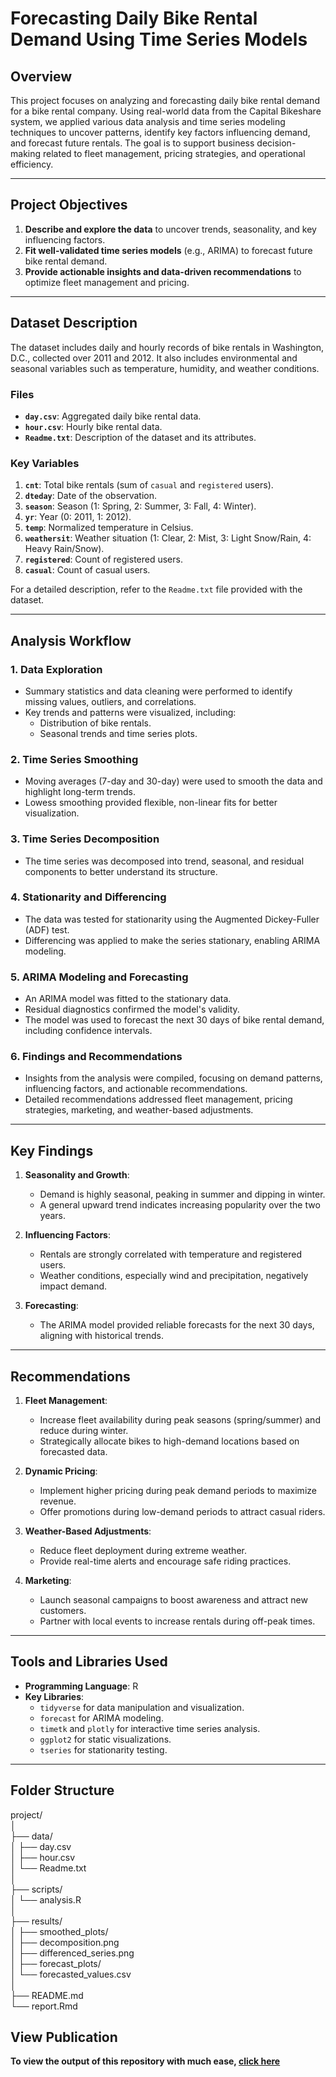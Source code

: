 # Forecasting Daily Bike Rental Demand Using Time Series Models

## Overview
This project focuses on analyzing and forecasting daily bike rental demand for a bike rental company. Using real-world data from the Capital Bikeshare system, we applied various data analysis and time series modeling techniques to uncover patterns, identify key factors influencing demand, and forecast future rentals. The goal is to support business decision-making related to fleet management, pricing strategies, and operational efficiency.

---

## Project Objectives
1. **Describe and explore the data** to uncover trends, seasonality, and key influencing factors.
2. **Fit well-validated time series models** (e.g., ARIMA) to forecast future bike rental demand.
3. **Provide actionable insights and data-driven recommendations** to optimize fleet management and pricing.

---

## Dataset Description
The dataset includes daily and hourly records of bike rentals in Washington, D.C., collected over 2011 and 2012. It also includes environmental and seasonal variables such as temperature, humidity, and weather conditions.

### Files
- **`day.csv`**: Aggregated daily bike rental data.
- **`hour.csv`**: Hourly bike rental data.
- **`Readme.txt`**: Description of the dataset and its attributes.

### Key Variables
1. **`cnt`**: Total bike rentals (sum of `casual` and `registered` users).
2. **`dteday`**: Date of the observation.
3. **`season`**: Season (1: Spring, 2: Summer, 3: Fall, 4: Winter).
4. **`yr`**: Year (0: 2011, 1: 2012).
5. **`temp`**: Normalized temperature in Celsius.
6. **`weathersit`**: Weather situation (1: Clear, 2: Mist, 3: Light Snow/Rain, 4: Heavy Rain/Snow).
7. **`registered`**: Count of registered users.
8. **`casual`**: Count of casual users.

For a detailed description, refer to the `Readme.txt` file provided with the dataset.

---

## Analysis Workflow

### 1. Data Exploration
- Summary statistics and data cleaning were performed to identify missing values, outliers, and correlations.
- Key trends and patterns were visualized, including:
  - Distribution of bike rentals.
  - Seasonal trends and time series plots.

### 2. Time Series Smoothing
- Moving averages (7-day and 30-day) were used to smooth the data and highlight long-term trends.
- Lowess smoothing provided flexible, non-linear fits for better visualization.

### 3. Time Series Decomposition
- The time series was decomposed into trend, seasonal, and residual components to better understand its structure.

### 4. Stationarity and Differencing
- The data was tested for stationarity using the Augmented Dickey-Fuller (ADF) test.
- Differencing was applied to make the series stationary, enabling ARIMA modeling.

### 5. ARIMA Modeling and Forecasting
- An ARIMA model was fitted to the stationary data.
- Residual diagnostics confirmed the model's validity.
- The model was used to forecast the next 30 days of bike rental demand, including confidence intervals.

### 6. Findings and Recommendations
- Insights from the analysis were compiled, focusing on demand patterns, influencing factors, and actionable recommendations.
- Detailed recommendations addressed fleet management, pricing strategies, marketing, and weather-based adjustments.

---

## Key Findings
1. **Seasonality and Growth**:
   - Demand is highly seasonal, peaking in summer and dipping in winter.
   - A general upward trend indicates increasing popularity over the two years.

2. **Influencing Factors**:
   - Rentals are strongly correlated with temperature and registered users.
   - Weather conditions, especially wind and precipitation, negatively impact demand.

3. **Forecasting**:
   - The ARIMA model provided reliable forecasts for the next 30 days, aligning with historical trends.

---

## Recommendations
1. **Fleet Management**:
   - Increase fleet availability during peak seasons (spring/summer) and reduce during winter.
   - Strategically allocate bikes to high-demand locations based on forecasted data.

2. **Dynamic Pricing**:
   - Implement higher pricing during peak demand periods to maximize revenue.
   - Offer promotions during low-demand periods to attract casual riders.

3. **Weather-Based Adjustments**:
   - Reduce fleet deployment during extreme weather.
   - Provide real-time alerts and encourage safe riding practices.

4. **Marketing**:
   - Launch seasonal campaigns to boost awareness and attract new customers.
   - Partner with local events to increase rentals during off-peak times.

---

## Tools and Libraries Used
- **Programming Language**: R
- **Key Libraries**:
  - `tidyverse` for data manipulation and visualization.
  - `forecast` for ARIMA modeling.
  - `timetk` and `plotly` for interactive time series analysis.
  - `ggplot2` for static visualizations.
  - `tseries` for stationarity testing.

---

## Folder Structure
project/  
│  
├── data/  
│   ├── day.csv  
│   ├── hour.csv  
│   └── Readme.txt  
│  
├── scripts/  
│   └── analysis.R  
│  
├── results/  
│   ├── smoothed_plots/  
│   ├── decomposition.png  
│   ├── differenced_series.png  
│   ├── forecast_plots/  
│   └── forecasted_values.csv  
│  
├── README.md  
└── report.Rmd  

## View Publication
**To view the output of this repository with much ease, [click here](https://rpubs.com/nobleen/forecast-daily-bike-rentals)**
